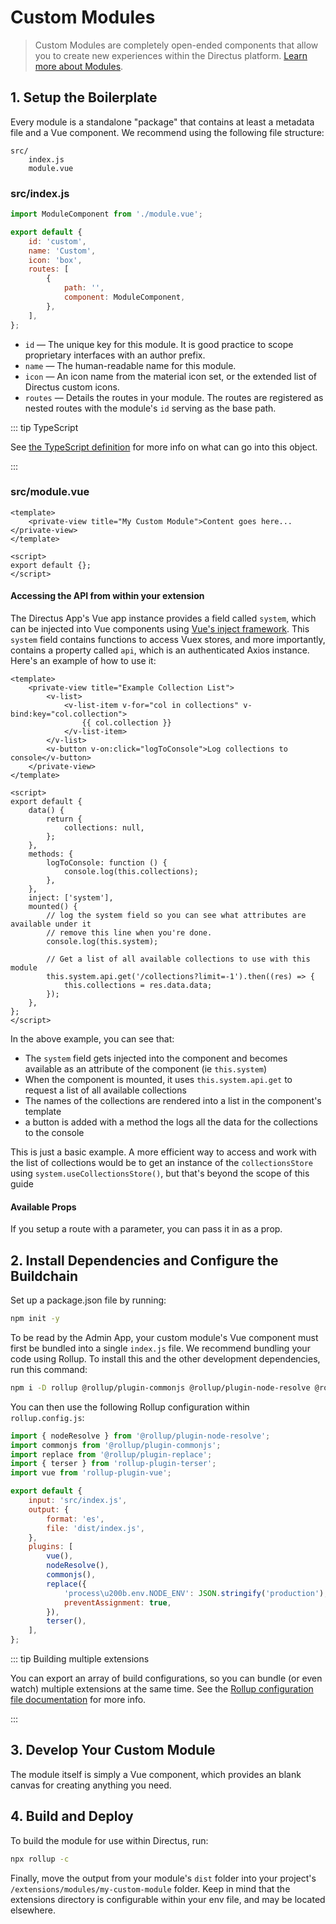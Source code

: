 # Custom Modules <small></small>

> Custom Modules are completely open-ended components that allow you to create new experiences within the Directus
> platform. [Learn more about Modules](/concepts/modules/).

## 1. Setup the Boilerplate

Every module is a standalone "package" that contains at least a metadata file and a Vue component. We recommend using
the following file structure:

```
src/
	index.js
	module.vue
```

### src/index.js

```js
import ModuleComponent from './module.vue';

export default {
	id: 'custom',
	name: 'Custom',
	icon: 'box',
	routes: [
		{
			path: '',
			component: ModuleComponent,
		},
	],
};
```

- `id` — The unique key for this module. It is good practice to scope proprietary interfaces with an author prefix.
- `name` — The human-readable name for this module.
- `icon` — An icon name from the material icon set, or the extended list of Directus custom icons.
- `routes` — Details the routes in your module. The routes are registered as nested routes with the module's `id`
  serving as the base path.

::: tip TypeScript

See
[the TypeScript definition](https://github.com/directus/directus/blob/20355fee5eba514dd75565f60269311187010c66/app/src/modules/types.ts#L6-L17)
for more info on what can go into this object.

:::

### src/module.vue

```vue
<template>
	<private-view title="My Custom Module">Content goes here...</private-view>
</template>

<script>
export default {};
</script>
```

#### Accessing the API from within your extension

The Directus App's Vue app instance provides a field called `system`, which can be injected into Vue components using
[Vue's inject framework](https://v3.vuejs.org/guide/component-provide-inject.html). This `system` field contains
functions to access Vuex stores, and more importantly, contains a property called `api`, which is an authenticated Axios
instance. Here's an example of how to use it:

```vue
<template>
	<private-view title="Example Collection List">
		<v-list>
			<v-list-item v-for="col in collections" v-bind:key="col.collection">
				{{ col.collection }}
			</v-list-item>
		</v-list>
		<v-button v-on:click="logToConsole">Log collections to console</v-button>
	</private-view>
</template>

<script>
export default {
	data() {
		return {
			collections: null,
		};
	},
	methods: {
		logToConsole: function () {
			console.log(this.collections);
		},
	},
	inject: ['system'],
	mounted() {
		// log the system field so you can see what attributes are available under it
		// remove this line when you're done.
		console.log(this.system);

		// Get a list of all available collections to use with this module
		this.system.api.get('/collections?limit=-1').then((res) => {
			this.collections = res.data.data;
		});
	},
};
</script>
```

In the above example, you can see that:

- The `system` field gets injected into the component and becomes available as an attribute of the component (ie
  `this.system`)
- When the component is mounted, it uses `this.system.api.get` to request a list of all available collections
- The names of the collections are rendered into a list in the component's template
- a button is added with a method the logs all the data for the collections to the console

This is just a basic example. A more efficient way to access and work with the list of collections would be to get an
instance of the `collectionsStore` using `system.useCollectionsStore()`, but that's beyond the scope of this guide

#### Available Props

If you setup a route with a parameter, you can pass it in as a prop.

## 2. Install Dependencies and Configure the Buildchain

Set up a package.json file by running:

```bash
npm init -y
```

To be read by the Admin App, your custom module's Vue component must first be bundled into a single `index.js` file. We
recommend bundling your code using Rollup. To install this and the other development dependencies, run this command:

```bash
npm i -D rollup @rollup/plugin-commonjs @rollup/plugin-node-resolve @rollup/plugin-replace rollup-plugin-terser rollup-plugin-vue @vue/compiler-sfc
```

You can then use the following Rollup configuration within `rollup.config.js`:

```js
import { nodeResolve } from '@rollup/plugin-node-resolve';
import commonjs from '@rollup/plugin-commonjs';
import replace from '@rollup/plugin-replace';
import { terser } from 'rollup-plugin-terser';
import vue from 'rollup-plugin-vue';

export default {
	input: 'src/index.js',
	output: {
		format: 'es',
		file: 'dist/index.js',
	},
	plugins: [
		vue(),
		nodeResolve(),
		commonjs(),
		replace({
			'process\u200b.env.NODE_ENV': JSON.stringify('production'),
			preventAssignment: true,
		}),
		terser(),
	],
};
```

::: tip Building multiple extensions

You can export an array of build configurations, so you can bundle (or even watch) multiple extensions at the same time.
See the [Rollup configuration file documentation](https://rollupjs.org/guide/en/#configuration-files) for more info.

:::

## 3. Develop Your Custom Module

The module itself is simply a Vue component, which provides an blank canvas for creating anything you need.

## 4. Build and Deploy

To build the module for use within Directus, run:

```bash
npx rollup -c
```

Finally, move the output from your module's `dist` folder into your project's `/extensions/modules/my-custom-module`
folder. Keep in mind that the extensions directory is configurable within your env file, and may be located elsewhere.
